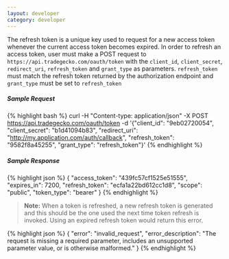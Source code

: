 ```yaml
---
layout: developer
category: developer
---
```

   The refresh token is a unique key used to request for a new access token whenever
   the current access token becomes expired. In order to refresh an access token, user must make a POST request to
   `https://api.tradegecko.com/oauth/token` with the `client_id`,
   `client_secret`, `redirect_uri`, `refresh_token` and `grant_type` as parameters.
   `refresh_token` must match the refresh token returned by the
   authorization endpoint and `grant_type` must be set to `refresh_token`

##### Sample Request

{% highlight bash %}
curl -H "Content-type: application/json" -X POST https://api.tradegecko.com/oauth/token -d '{"client_id": "9eb02720054", "client_secret": "b1d41094b83", "redirect_uri": "http://my.application.com/auth/callback", "refresh_token": "9582f8a45255", "grant_type": "refresh_token"}'
{% endhighlight %}

##### Sample Response
{% highlight json %}
{
  "access_token": "439fc57cf1525e51555",
  "expires_in": 7200,
  "refresh_token": "ecfa1a22bd612cc1d8",
  "scope": "public",
  "token_type": "bearer"
}
{% endhighlight %}
> **Note:** When a token is refreshed, a new refresh token is
> generated and this should be the one used the next time token refresh
> is invoked. Using an expired refresh token would return this error.

{% highlight json %}
{
  "error": "invalid_request",
  "error_description": "The request is missing a required parameter, includes an unsupported parameter value, or is otherwise malformed."
}
{% endhighlight %}
